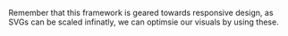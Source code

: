 Remember that this framework is geared towards responsive design, as SVGs can be scaled infinatly, we can optimsie our visuals by using these.